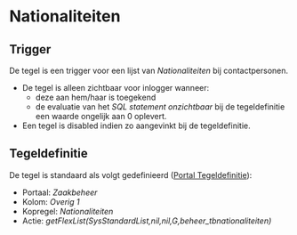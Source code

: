 # Nationaliteiten

## Trigger

De tegel is een trigger voor een lijst van *Nationaliteiten* bij contactpersonen.

  * De tegel is alleen zichtbaar voor inlogger wanneer: 
    * deze aan hem/haar is toegekend 
    * de evaluatie van het *SQL statement onzichtbaar* bij de tegeldefinitie een waarde ongelijk aan 0 oplevert. 
  * Een tegel is disabled indien zo aangevinkt bij de tegeldefinitie.

## Tegeldefinitie

De tegel is standaard als volgt gedefinieerd ([Portal Tegeldefinitie](/docs/instellen_inrichten/portaldefinitie/portal_tegel.md)):

  * Portaal: *Zaakbeheer*
  * Kolom: *Overig 1*
  * Kopregel: *Nationaliteiten*
  * Actie: *getFlexList(SysStandardList,nil,nil,G,beheer_tbnationaliteiten)*

